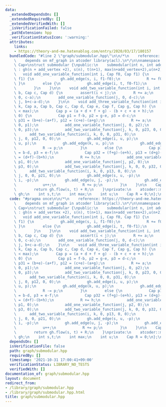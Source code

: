 ```yaml
---
data:
  _extendedDependsOn: []
  _extendedRequiredBy: []
  _extendedVerifiedWith: []
  _isVerificationFailed: false
  _pathExtension: hpp
  _verificationStatusIcon: ':warning:'
  attributes:
    links:
    - https://theory-and-me.hatenablog.com/entry/2020/03/17/180157
  bundledCode: "#line 2 \"graph/submodular.hpp\"\n\n/*\n    reference: https://theory-and-me.hatenablog.com/entry/2020/03/17/180157\n\
    \    depends on mf_graph in atcoder library(acl).\n*/\n\nnamespace ebi {\n\ntemplate<class\
    \ Cap>\nstruct submodular {\npublic:\n    submodular(int n, int add_vertex = 0)\
    \ : gh(n + add_vertex +2), s(n), t(n+1), max(n+add_vertex+2),u(n+2)  { }\n\n \
    \   void add_one_variable_function(int i, Cap f0, Cap f1) {\n        if(f0 <=\
    \ f1) {\n            gh.add_edge(s, i, f1-f0);\n            R += f0;\n       \
    \ }\n        else {\n            gh.add_edge(i, t, f0-f1);\n            R += f1;\n\
    \        }\n    }\n\n    void add_two_variable_function(int i, int j, Cap a, Cap\
    \ b, Cap c, Cap d) {\n        assert(i < j);\n        R += a;\n        add_one_variable_function(i,\
    \ 0, c-a);\n        add_one_variable_function(j, 0, d-c);\n        gh.add_edge(i,\
    \ j, b+c-a-d);\n    }\n\n    void add_three_variable_function(int i, int j, int\
    \ k, Cap a, Cap b, Cap c, Cap d, Cap e, Cap f, Cap g, Cap h) {\n        assert(u\
    \ < max);\n        Cap p = (a + d + f + g) - (b + c + e + h);\n        if(p >=\
    \ 0) {\n            Cap p1 = f-b, p2 = g-e, p3 = d-c;\n            Cap p23 = (b+c)-(a+d),\
    \ p31 = (b+e)-(a+f), p12 = (c+e)-(a+g);\n            R += a;\n            add_one_variable_function(i,\
    \ 0, p1);\n            add_one_variable_function(j, 0, p2);\n            add_one_variable_function(k,\
    \ 0, p3);\n            add_two_variable_function(j, k, 0, p23, 0, 0);\n      \
    \      add_two_variable_function(i, k, 0, 0, p31, 0);\n            add_two_variable_function(i,\
    \ j, 0, p12, 0, 0);\n            gh.add_edge(i, u, p);\n            gh.add_edge(j,\
    \ u, p);\n            gh.add_edge(k, u, p);\n            gh.add_edge(u++, t, p);\n\
    \            R -= p;\n        }\n        else {\n            Cap p1 = c-g, p2\
    \ = b-d, p3 = e-f;\n            Cap p32 = (f+g)-(e+h), p13 = (d+g)-(c+h), p21\
    \ = (d+f)-(b+h);\n            R += h;\n            add_one_variable_function(i,\
    \ p1, 0);\n            add_one_variable_function(j, p2, 0);\n            add_one_variable_function(k,\
    \ p3, 0);\n            add_two_variable_function(j, k, 0, 0, p32, 0);\n      \
    \      add_two_variable_function(i, k, 0, p13, 0, 0);\n            add_two_variable_function(i,\
    \ j, 0, 0, p21, 0);\n            gh.add_edge(s, u, -p);\n            gh.add_edge(u,\
    \ i, -p);\n            gh.add_edge(u, j, -p);\n            gh.add_edge(u, k, -p);\n\
    \            u++;\n            R += p;\n        }\n    }\n\n    Cap min() {\n\
    \        return gh.flow(s, t) + R;\n    }\nprivate:\n    atcoder::mf_graph<Cap>\
    \ gh;\n    int s,t;\n    int max;\n    int u;\n    Cap R = 0;\n};\n\n}\n"
  code: "#pragma once\n\n/*\n    reference: https://theory-and-me.hatenablog.com/entry/2020/03/17/180157\n\
    \    depends on mf_graph in atcoder library(acl).\n*/\n\nnamespace ebi {\n\ntemplate<class\
    \ Cap>\nstruct submodular {\npublic:\n    submodular(int n, int add_vertex = 0)\
    \ : gh(n + add_vertex +2), s(n), t(n+1), max(n+add_vertex+2),u(n+2)  { }\n\n \
    \   void add_one_variable_function(int i, Cap f0, Cap f1) {\n        if(f0 <=\
    \ f1) {\n            gh.add_edge(s, i, f1-f0);\n            R += f0;\n       \
    \ }\n        else {\n            gh.add_edge(i, t, f0-f1);\n            R += f1;\n\
    \        }\n    }\n\n    void add_two_variable_function(int i, int j, Cap a, Cap\
    \ b, Cap c, Cap d) {\n        assert(i < j);\n        R += a;\n        add_one_variable_function(i,\
    \ 0, c-a);\n        add_one_variable_function(j, 0, d-c);\n        gh.add_edge(i,\
    \ j, b+c-a-d);\n    }\n\n    void add_three_variable_function(int i, int j, int\
    \ k, Cap a, Cap b, Cap c, Cap d, Cap e, Cap f, Cap g, Cap h) {\n        assert(u\
    \ < max);\n        Cap p = (a + d + f + g) - (b + c + e + h);\n        if(p >=\
    \ 0) {\n            Cap p1 = f-b, p2 = g-e, p3 = d-c;\n            Cap p23 = (b+c)-(a+d),\
    \ p31 = (b+e)-(a+f), p12 = (c+e)-(a+g);\n            R += a;\n            add_one_variable_function(i,\
    \ 0, p1);\n            add_one_variable_function(j, 0, p2);\n            add_one_variable_function(k,\
    \ 0, p3);\n            add_two_variable_function(j, k, 0, p23, 0, 0);\n      \
    \      add_two_variable_function(i, k, 0, 0, p31, 0);\n            add_two_variable_function(i,\
    \ j, 0, p12, 0, 0);\n            gh.add_edge(i, u, p);\n            gh.add_edge(j,\
    \ u, p);\n            gh.add_edge(k, u, p);\n            gh.add_edge(u++, t, p);\n\
    \            R -= p;\n        }\n        else {\n            Cap p1 = c-g, p2\
    \ = b-d, p3 = e-f;\n            Cap p32 = (f+g)-(e+h), p13 = (d+g)-(c+h), p21\
    \ = (d+f)-(b+h);\n            R += h;\n            add_one_variable_function(i,\
    \ p1, 0);\n            add_one_variable_function(j, p2, 0);\n            add_one_variable_function(k,\
    \ p3, 0);\n            add_two_variable_function(j, k, 0, 0, p32, 0);\n      \
    \      add_two_variable_function(i, k, 0, p13, 0, 0);\n            add_two_variable_function(i,\
    \ j, 0, 0, p21, 0);\n            gh.add_edge(s, u, -p);\n            gh.add_edge(u,\
    \ i, -p);\n            gh.add_edge(u, j, -p);\n            gh.add_edge(u, k, -p);\n\
    \            u++;\n            R += p;\n        }\n    }\n\n    Cap min() {\n\
    \        return gh.flow(s, t) + R;\n    }\nprivate:\n    atcoder::mf_graph<Cap>\
    \ gh;\n    int s,t;\n    int max;\n    int u;\n    Cap R = 0;\n};\n\n}"
  dependsOn: []
  isVerificationFile: false
  path: graph/submodular.hpp
  requiredBy: []
  timestamp: '2021-10-31 17:00:41+09:00'
  verificationStatus: LIBRARY_NO_TESTS
  verifiedWith: []
documentation_of: graph/submodular.hpp
layout: document
redirect_from:
- /library/graph/submodular.hpp
- /library/graph/submodular.hpp.html
title: graph/submodular.hpp
---
```

